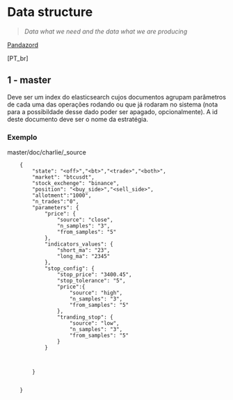 # Data structure
>*Data what we need and the data what we are producing*

[Pandazord](../README.md)

[PT_br]

## 1 - master

Deve ser um index do elasticsearch cujos documentos agrupam parâmetros de cada uma das operações rodando ou que já rodaram no sistema (nota para a possibildade desse dado poder ser apagado, opcionalmente). A id deste documento deve ser o nome da estratégia.

### Exemplo

master/doc/charlie/_source

        {   
            "state": "<off>","<bt>","<trade>","<both>",
            "market": "btcusdt",
            "stock_exchenge": "binance",
            "position": "<buy_side>","<sell_side>",
            "allotment":"1000",
            "n_trades":"0",
            "parameters": {
                "price": {
                    "source": "close",
                    "n_samples": "3",
                    "from_samples": "5"
                },
                "indicators_values": {
                    "short_ma": "23",
                    "long_ma": "2345"
                },
                "stop_config": {
                    "stop_price": "3400.45",
                    "stop_tolerance": "5",
                    "price":{
                        "source": "high",
                        "n_samples": "3",
                        "from_samples": "5"
                    },
                    "tranding_stop": {
                        "source": "low",
                        "n_samples": "3",
                        "from_samples": "5"
                    }
                }



            }

    
        }
#